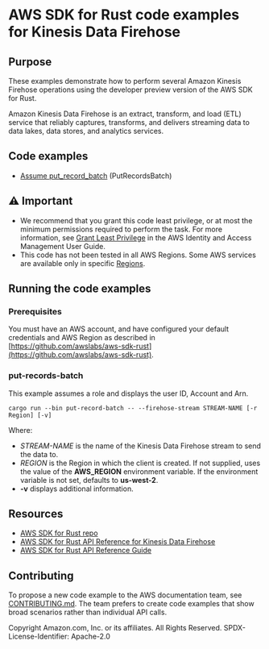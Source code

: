 # AWS SDK for Rust code examples for Kinesis Data Firehose

## Purpose

These examples demonstrate how to perform several Amazon Kinesis Firehose operations using the developer preview version of the AWS SDK for Rust.

Amazon Kinesis Data Firehose is an extract, transform, and load (ETL) service that reliably captures, transforms, and delivers streaming data to data lakes, data stores, and analytics services.
## Code examples

- [Assume put_record_batch](src/bin/put-records-batch.rs) (PutRecordsBatch)

## ⚠ Important

- We recommend that you grant this code least privilege, 
  or at most the minimum permissions required to perform the task.
  For more information, see
  [Grant Least Privilege](https://docs.aws.amazon.com/IAM/latest/UserGuide/best-practices.html#grant-least-privilege)
  in the AWS Identity and Access Management User Guide.
- This code has not been tested in all AWS Regions.
  Some AWS services are available only in specific
  [Regions](https://aws.amazon.com/about-aws/global-infrastructure/regional-product-services).


## Running the code examples

### Prerequisites

You must have an AWS account, and have configured your default credentials and AWS Region as described in [https://github.com/awslabs/aws-sdk-rust](https://github.com/awslabs/aws-sdk-rust).

### put-records-batch

This example assumes a role and displays the user ID, Account and Arn. 

`cargo run --bin put-record-batch -- --firehose-stream STREAM-NAME [-r Region] [-v]`

Where:

- _STREAM-NAME_ is the name of the Kinesis Data Firehose stream to send the data to.
- _REGION_ is the Region in which the client is created.
  If not supplied, uses the value of the __AWS_REGION__ environment variable.
  If the environment variable is not set, defaults to __us-west-2__.
- __-v__ displays additional information.


## Resources

- [AWS SDK for Rust repo](https://github.com/awslabs/aws-sdk-rust)
- [AWS SDK for Rust API Reference for Kinesis Data Firehose](https://docs.rs/aws-sdk-firehose)
- [AWS SDK for Rust API Reference Guide](https://awslabs.github.io/aws-sdk-rust/aws_sdk_config/index.html) 

## Contributing

To propose a new code example to the AWS documentation team, 
see [CONTRIBUTING.md](https://github.com/awsdocs/aws-doc-sdk-examples/blob/master/CONTRIBUTING.md). 
The team prefers to create code examples that show broad scenarios rather than individual API calls.

Copyright Amazon.com, Inc. or its affiliates. All Rights Reserved. SPDX-License-Identifier: Apache-2.0